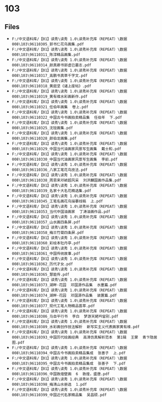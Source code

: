 # 103

## Files

- `F:/中文语料库/【01】读秀\读秀 1.0\读秀补充库（REPEAT）\数据008\103\96110305_郭书仁花鸟画集.pdf`
- `F:/中文语料库/【01】读秀\读秀 1.0\读秀补充库（REPEAT）\数据008\103\96110311_陈淳精品画集.pdf`
- `F:/中文语料库/【01】读秀\读秀 1.0\读秀补充库（REPEAT）\数据008\103\96110314_颜真卿书郭虚已墓志.pdf`
- `F:/中文语料库/【01】读秀\读秀 1.0\读秀补充库（REPEAT）\数据008\103\96110317_高鹏书真草千字文.pdf`
- `F:/中文语料库/【01】读秀\读秀 1.0\读秀补充库（REPEAT）\数据008\103\96110318_黄庭坚《诸上座帖》.pdf`
- `F:/中文语料库/【01】读秀\读秀 1.0\读秀补充库（REPEAT）\数据008\103\96110319_黄有维水彩画新作.pdf`
- `F:/中文语料库/【01】读秀\读秀 1.0\读秀补充库（REPEAT）\数据008\103\96110321_任伯年画集  卷上.pdf`
- `F:/中文语料库/【01】读秀\读秀 1.0\读秀补充库（REPEAT）\数据008\103\96110322_中国古今书画拍卖精品集  任伯年  下.pdf`
- `F:/中文语料库/【01】读秀\读秀 1.0\读秀补充库（REPEAT）\数据008\103\96110325_沈铨画集.pdf`
- `F:/中文语料库/【01】读秀\读秀 1.0\读秀补充库（REPEAT）\数据008\103\96110328_颜伯龙画集.pdf`
- `F:/中文语料库/【01】读秀\读秀 1.0\读秀补充库（REPEAT）\数据008\103\96110329_中国当代油画家风景写生画集  戴士和.pdf`
- `F:/中文语料库/【01】读秀\读秀 1.0\读秀补充库（REPEAT）\数据008\103\96110330_中国当代油画家风景写生画集  李前.pdf`
- `F:/中文语料库/【01】读秀\读秀 1.0\读秀补充库（REPEAT）\数据008\103\96110336_八家工笔花鸟技法.pdf`
- `F:/中文语料库/【01】读秀\读秀 1.0\读秀补充库（REPEAT）\数据008\103\96110338_周恩来邓颖超风采  刘洪麟国画作品集.pdf`
- `F:/中文语料库/【01】读秀\读秀 1.0\读秀补充库（REPEAT）\数据008\103\96110339_名家十大名花精选集.pdf`
- `F:/中文语料库/【01】读秀\读秀 1.0\读秀补充库（REPEAT）\数据008\103\96110345_工笔名画花鸟描摹线稿  上.pdf`
- `F:/中文语料库/【01】读秀\读秀 1.0\读秀补充库（REPEAT）\数据008\103\96110353_当代中国油画家  丁涛油画作品.pdf`
- `F:/中文语料库/【01】读秀\读秀 1.0\读秀补充库（REPEAT）\数据008\103\96110357_山水画四条屏.pdf`
- `F:/中文语料库/【01】读秀\读秀 1.0\读秀补充库（REPEAT）\数据008\103\96110358_梅兰竹菊四条屏.pdf`
- `F:/中文语料库/【01】读秀\读秀 1.0\读秀补充库（REPEAT）\数据008\103\96110360_彩绘本牡丹亭.pdf`
- `F:/中文语料库/【01】读秀\读秀 1.0\读秀补充库（REPEAT）\数据008\103\96110361_中国传统故事.pdf`
- `F:/中文语料库/【01】读秀\读秀 1.0\读秀补充库（REPEAT）\数据008\103\96110362_历代才女.pdf`
- `F:/中文语料库/【01】读秀\读秀 1.0\读秀补充库（REPEAT）\数据008\103\96110365_慧能传.pdf`
- `F:/中文语料库/【01】读秀\读秀 1.0\读秀补充库（REPEAT）\数据008\103\96110373_湖畔·花园  邓国源作品集  水墨篇.pdf`
- `F:/中文语料库/【01】读秀\读秀 1.0\读秀补充库（REPEAT）\数据008\103\96110374_湖畔·花园  邓国源作品集  装置篇.pdf`
- `F:/中文语料库/【01】读秀\读秀 1.0\读秀补充库（REPEAT）\数据008\103\96110377_现代工笔人物精品荟萃.pdf`
- `F:/中文语料库/【01】读秀\读秀 1.0\读秀补充库（REPEAT）\数据008\103\96110386_马自平行书  李白  梦游天姥吟留别.pdf`
- `F:/中文语料库/【01】读秀\读秀 1.0\读秀补充库（REPEAT）\数据008\103\96110389_水彩画创作技法解析  新写实主义代表画家黄有维.pdf`
- `F:/中文语料库/【01】读秀\读秀 1.0\读秀补充库（REPEAT）\数据008\103\96110393_中国历代绘画经典  高清仿真解析范本  第1辑  王蒙  青卞隐居图.pdf`
- `F:/中文语料库/【01】读秀\读秀 1.0\读秀补充库（REPEAT）\数据008\103\96110394_中国古今书画拍卖精品集成  张善子  上.pdf`
- `F:/中文语料库/【01】读秀\读秀 1.0\读秀补充库（REPEAT）\数据008\103\96110395_中国古今书画拍卖精品集成  张善子  下.pdf`
- `F:/中文语料库/【01】读秀\读秀 1.0\读秀补充库（REPEAT）\数据008\103\96110396_中国敦煌壁画  6  敦煌，盛唐.pdf`
- `F:/中文语料库/【01】读秀\读秀 1.0\读秀补充库（REPEAT）\数据008\103\96110398_梅清山水册选  1.pdf`
- `F:/中文语料库/【01】读秀\读秀 1.0\读秀补充库（REPEAT）\数据008\103\96110399_中国近代名家精品集  吴昌硕.pdf`
